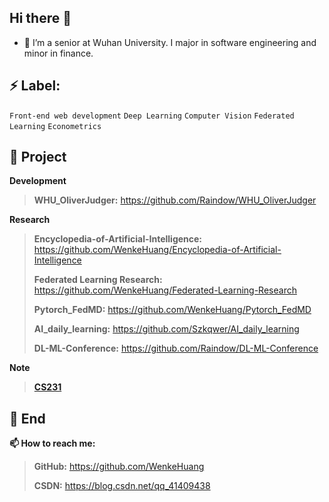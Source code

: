 ## Hi there 👋

<!--
**WenkeHuang/WenkeHuang** is a ✨ _special_ ✨ repository because its `README.md` (this file) appears on your GitHub profile.

Here are some ideas to get you started:

- 🔭 I’m currently working on ...
- 🌱 I’m currently learning ...
- 👯 I’m looking to collaborate on ...
- 🤔 I’m looking for help with ...
- 💬 Ask me about ...
- 📫 How to reach me: ...
- 😄 Pronouns: ...
- ⚡ Fun fact: ...
-->

- 🔭 I’m  a senior at Wuhan University. I major in software engineering and minor in finance. 
 

## ⚡ Label:

`Front-end web development`  `Deep Learning`  `Computer Vision`  `Federated Learning`  `Econometrics`  

## :pushpin: Project

**Development**

> **WHU_OliverJudger:** https://github.com/Raindow/WHU_OliverJudger

**Research**

> **Encyclopedia-of-Artificial-Intelligence:** https://github.com/WenkeHuang/Encyclopedia-of-Artificial-Intelligence
>
> **Federated Learning Research:** https://github.com/WenkeHuang/Federated-Learning-Research
>
>
> **Pytorch_FedMD:** https://github.com/WenkeHuang/Pytorch_FedMD
>
> **AI_daily_learning:** https://github.com/Szkqwer/AI_daily_learning
>
> **DL-ML-Conference:** https://github.com/Raindow/DL-ML-Conference

**Note**
>
> **[CS231](https://github.com/WenkeHuang/Encyclopedia-of-Artificial-Intelligence/blob/master/Deep%20Learning/Note/CS231%20Convolutional%20Neural%20Networks%20for%20Visual%20Recognition.pdf)** 

## 💬 End

**📫 How to reach me:**

>
> **GitHub:** https://github.com/WenkeHuang
>
> **CSDN:** https://blog.csdn.net/qq_41409438



